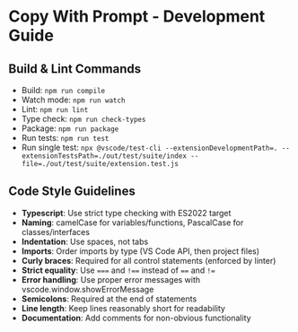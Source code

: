 # Copy With Prompt - Development Guide

## Build & Lint Commands
- Build: `npm run compile`
- Watch mode: `npm run watch` 
- Lint: `npm run lint`
- Type check: `npm run check-types`
- Package: `npm run package`
- Run tests: `npm run test`
- Run single test: `npx @vscode/test-cli --extensionDevelopmentPath=. --extensionTestsPath=./out/test/suite/index --file=./out/test/suite/extension.test.js`

## Code Style Guidelines
- **Typescript**: Use strict type checking with ES2022 target
- **Naming**: camelCase for variables/functions, PascalCase for classes/interfaces
- **Indentation**: Use spaces, not tabs
- **Imports**: Order imports by type (VS Code API, then project files)
- **Curly braces**: Required for all control statements (enforced by linter)
- **Strict equality**: Use `===` and `!==` instead of `==` and `!=`
- **Error handling**: Use proper error messages with vscode.window.showErrorMessage
- **Semicolons**: Required at the end of statements
- **Line length**: Keep lines reasonably short for readability
- **Documentation**: Add comments for non-obvious functionality